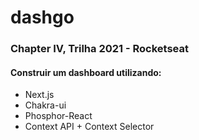 # dashgo

### Chapter IV, Trilha 2021 - Rocketseat

#### Construir um dashboard utilizando:

- Next.js
- Chakra-ui
- Phosphor-React
- Context API + Context Selector
